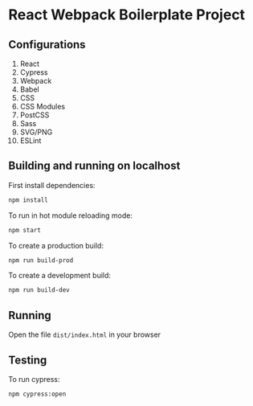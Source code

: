 # React Webpack Boilerplate Project

## Configurations
1. React
2. Cypress
3. Webpack
4. Babel
5. CSS
6. CSS Modules
7. PostCSS
8. Sass
9. SVG/PNG
10. ESLint
## Building and running on localhost

First install dependencies:

```sh
npm install
```

To run in hot module reloading mode:

```sh
npm start
```

To create a production build:

```sh
npm run build-prod
```

To create a development build:

```sh
npm run build-dev
```

## Running

Open the file `dist/index.html` in your browser

## Testing

To run cypress:

```sh
npm cypress:open
```
